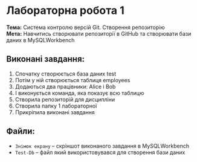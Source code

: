 # Лабораторна робота 1
**Тема:** Cистема контролю версій Git. Створення репозиторію  
**Мета:** Навчитись створювати репозиторії в GitHub та створювати бази даних в MySQLWorkbench

## Виконані завдання:
1. Спочатку створюється база даних test
2. Потім у ній створюється таблиця employees
3. Додаються два працівники: Alice і Bob
4. І виконується команда, яка показує всю таблицю
5. Створила репозиторій для дисципліни
6. Створила папку 1 лабораторної
7. Прикріпила виконані завдання 

## Файли:
- `Знімок екрану` – скріншот виконаного завдання в MySQLWorkbench 
- `Test-Db` – файл який використовувався для створення бази даних
